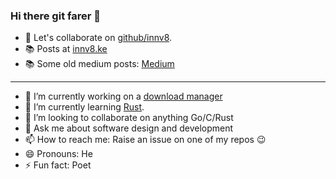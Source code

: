 ### Hi there git farer 👋

- 🤗 Let's collaborate on [github/innv8](https://github.com/innv8). 
- 📚 Posts at [innv8.ke](https://innv8.ke)
- 📚 Some old medium posts: [Medium](https://medium.com/@samy_raps)

---

- 🔭 I’m currently working on a [download manager](https://github.com/innv8/yad)
- 🌱 I’m currently learning [Rust](https://rust-lang.org).
- 👯 I’m looking to collaborate on anything Go/C/Rust     <!-- - 🤔 I’m looking for help with -->
- 💬 Ask me about software design and development
- 📫 How to reach me: Raise an issue on one of my repos 😉
- 😄 Pronouns: He
- ⚡ Fun fact: Poet
